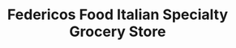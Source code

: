 ---
title: "Federicos Food Italian Specialty Grocery Store"
url: /steubenville/federicos-food-italian-specialty-grocery-store/
shop: supermarket
---